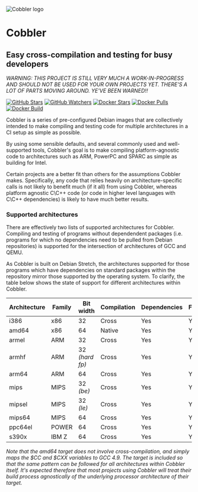 ![Cobbler logo](https://github.com/headmelted/cobbler/raw/master/logo_128.png)

# Cobbler
## Easy cross-compilation and testing for busy developers

_WARNING: THIS PROJECT IS STILL VERY MUCH A WORK-IN-PROGRESS AND SHOULD NOT BE USED FOR YOUR OWN PROJECTS YET. THERE'S A LOT OF PARTS MOVING AROUND. YE'VE BEEN WARNED!!_

[![GitHub Stars](https://img.shields.io/github/stars/headmelted/cobbler.svg)](https://github.com/headmelted/cobbler/stargazers)
[![GitHub Watchers](https://img.shields.io/github/watchers/headmelted/cobbler.svg)](https://github.com/headmelted/cobbler/watchers)
[![Docker Stars](https://img.shields.io/docker/stars/headmelted/cobbler.svg)](https://hub.docker.com/r/headmelted/cobbler/)
[![Docker Pulls](https://img.shields.io/docker/pulls/headmelted/cobbler.svg)](https://hub.docker.com/r/headmelted/cobbler/)
[![Docker Build](https://img.shields.io/docker/build/headmelted/cobbler.svg)](https://hub.docker.com/r/headmelted/cobbler/builds/)

Cobbler is a series of pre-configured Debian images that are collectively intended to make compiling and testing code for multiple architectures in a CI setup as simple as possible.

By using some sensible defaults, and several commonly used and well-supported tools, Cobbler's goal is to make compiling platform-agnostic code to architectures such as ARM, PowerPC and SPARC as simple as building for Intel.

Certain projects are a better fit than others for the assumptions Cobbler makes.  Specifically, any code that relies heavily on architecture-specific calls is not likely to benefit much (if it all) from using Cobbler, whereas platform agnostic C\C++ code (or code in higher level languages with C\C++ dependencies) is likely to have much better results.

### Supported architectures
There are effectively two lists of supported architectures for Cobbler. Compiling and testing of programs without dependendent packages (i.e. programs for which no dependencies need to be pulled from Debian repositories) is supported for the intersection of architectures of GCC and QEMU.

As Cobbler is built on Debian Stretch, the architectures supported for those programs which have dependencies on standard packages within the repository mirror those supported by the operating system.  To clarify, the table below shows the state of support for different architectures within Cobbler.

| Architecture  | Family   | Bit width        | Compilation   | Dependencies  | FSE           | rootfs
|---------------|----------|------------------|---------------|---------------|---------------|-----------:
| i386          | x86      | 32               | Cross         | Yes           | Yes           | Yes
| amd64         | x86      | 64               | Native        | Yes           | Yes           | Yes
| armel         | ARM      | 32               | Cross         | Yes           | Yes           | Yes
| armhf         | ARM      | 32 _(hard fp)_   | Cross         | Yes           | Yes           | Yes
| arm64         | ARM      | 64               | Cross         | Yes           | Yes           | Yes
| mips          | MIPS     | 32 _(be)_        | Cross         | Yes           | Yes           | Yes
| mipsel        | MIPS     | 32 _(le)_        | Cross         | Yes           | Yes           | Yes
| mips64        | MIPS     | 64               | Cross         | Yes           | Yes           | Yes
| ppc64el       | POWER    | 64               | Cross         | Yes           | Yes           | Yes
| s390x         | IBM Z    | 64               | Cross         | Yes           | Yes           | Yes

_Note that the amd64 target does not involve cross-compilation, and simply maps the $CC and $CXX variables to GCC 4.9.  The target is included so that the same pattern can be followed for all architectures within Cobbler itself.  It's expected therefore that most projects using Cobbler will treat their build process agnostically of the underlying processor architecture of their target._
